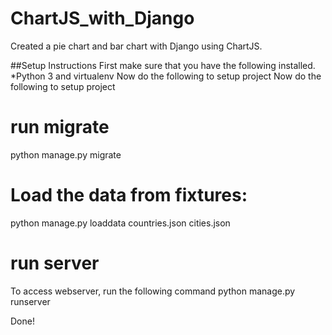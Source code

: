 # ChartJS_with_Django
Created a pie chart and bar chart with Django using ChartJS.

##Setup Instructions
First make sure that you have the following installed.
*Python 3 and virtualenv Now do the following to setup project
Now do the following to setup project

# run migrate

python manage.py migrate

# Load the data from fixtures:

python manage.py loaddata countries.json cities.json

# run server

To access webserver, run the following command
python manage.py runserver

Done!
